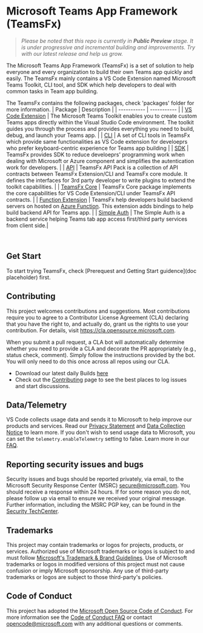 # Microsoft Teams App Framework (TeamsFx)
> *Please be noted that this repo is currently in **Public Preview** stage. It is under progressive and incremental building and improvements. Try with our latest release and help us grow.*  

The Microsoft Teams App Framework (TeamsFx) is a set of solution to help everyone and every organization to build their own Teams app quickly and easily. The TeamsFx mainly contains a VS Code Extension named Microsoft Teams Toolkit, CLI tool, and SDK which help developers to deal with common tasks in Team app building.


The TeamsFx contains the following packages, check 'packages' folder for more information.
| Package | Description | 
| ----------- | ----------- |
| [VS Code Extension](https://github.com/OfficeDev/TeamsFx/tree/main/packages/vscode-extension) | The Microsoft Teams Toolkit enables you to create custom Teams apps directly within the Visual Studio Code environment. The toolkit guides you through the process and provides everything you need to build, debug, and launch your Teams app. |
| [CLI](https://github.com/OfficeDev/TeamsFx/tree/main/packages/cli) | A set of CLI tools in TeamsFx which provide same functionalities as VS Code extension for develoeprs who prefer keyboard-centric experience for Teams app building  |
| [SDK](https://github.com/OfficeDev/TeamsFx/tree/main/packages/sdk) | TeamsFx provides SDK to reduce develoeprs' programming work when dealing with Microsoft or Azure component and simplifies the autentication work for developers.  |
| [API](https://github.com/OfficeDev/TeamsFx/tree/main/packages/api) | TeamsFx API Pack is a collection of API contracts between TeamsFx Extension/CLI and TeamsFx core module. It defines the interfaces for 3rd party developer to write plugins to extend the toolkit capabilities. |
| [TeamsFx Core](https://github.com/OfficeDev/TeamsFx/tree/main/packages/fx-core) | TeamsFx Core package implements the core capabilities for VS Code Extension/CLI under TeamsFx API contracts. |
| [Function Extension](https://github.com/OfficeDev/TeamsFx/tree/main/packages/function-extension) | TeamsFx help developers build backend servers on hosted on [Azure Function](https://docs.microsoft.com/en-us/azure/azure-functions/). This extension adds bindings to help build backend API for Teams app. |
| [Simple Auth](https://github.com/OfficeDev/TeamsFx/tree/main/packages/simpleauth) | The Simple Auth is a backend service helping Teams tab app access first/third party services from client side.|

<br>

## Get Start
To start trying TeamsFx, check [Prerequest and Getting Start guidence](doc placeholder) first.

## Contributing

This project welcomes contributions and suggestions.  Most contributions require you to agree to a
Contributor License Agreement (CLA) declaring that you have the right to, and actually do, grant us
the rights to use your contribution. For details, visit https://cla.opensource.microsoft.com.

When you submit a pull request, a CLA bot will automatically determine whether you need to provide
a CLA and decorate the PR appropriately (e.g., status check, comment). Simply follow the instructions
provided by the bot. You will only need to do this once across all repos using our CLA.

- Download our latest daily Builds [here](https://github.com/OfficeDev/TeamsFx/releases)
- Check out the [Contributing](https://github.com/OfficeDev/TeamsFx/blob/main/CONTRIBUTING.md) page to see the best places to log issues and start discussions.

## Data/Telemetry
VS Code collects usage data and sends it to Microsoft to help improve our products and services. Read our [Privacy Statement](https://privacy.microsoft.com/en-us/privacystatement) and [Data Collection Notice](https://docs.opensource.microsoft.com/content/releasing/telemetry.html) to learn more. If you don't wish to send usage data to Microsoft, you can set the `telemetry.enableTelemetry` setting to false. Learn more in our [FAQ](https://code.visualstudio.com/docs/supporting/faq#_how-to-disable-telemetry-reporting).

## Reporting security issues and bugs
Security issues and bugs should be reported privately, via email, to the Microsoft Security Response Center (MSRC) secure@microsoft.com. You should receive a response within 24 hours. If for some reason you do not, please follow up via email to ensure we received your original message. Further information, including the MSRC PGP key, can be found in the [Security TechCenter](https://www.microsoft.com/en-us/msrc/faqs-report-an-issue?rtc=1).

## Trademarks

This project may contain trademarks or logos for projects, products, or services. Authorized use of Microsoft 
trademarks or logos is subject to and must follow 
[Microsoft's Trademark & Brand Guidelines](https://www.microsoft.com/en-us/legal/intellectualproperty/trademarks/usage/general).
Use of Microsoft trademarks or logos in modified versions of this project must not cause confusion or imply Microsoft sponsorship.
Any use of third-party trademarks or logos are subject to those third-party's policies.


## Code of Conduct
This project has adopted the [Microsoft Open Source Code of Conduct](https://opensource.microsoft.com/codeofconduct/).
For more information see the [Code of Conduct FAQ](https://opensource.microsoft.com/codeofconduct/faq/) or
contact [opencode@microsoft.com](mailto:opencode@microsoft.com) with any additional questions or comments.

